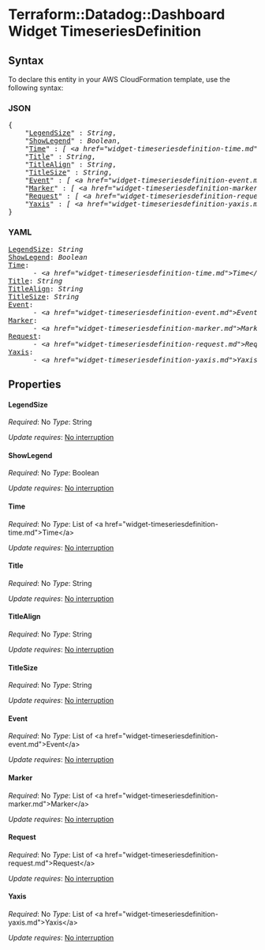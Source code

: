 # Terraform::Datadog::Dashboard Widget TimeseriesDefinition

## Syntax

To declare this entity in your AWS CloudFormation template, use the following syntax:

### JSON

<pre>
{
    "<a href="#legendsize" title="LegendSize">LegendSize</a>" : <i>String</i>,
    "<a href="#showlegend" title="ShowLegend">ShowLegend</a>" : <i>Boolean</i>,
    "<a href="#time" title="Time">Time</a>" : <i>[ &lt;a href=&#34;widget-timeseriesdefinition-time.md&#34;&gt;Time&lt;/a&gt;, ... ]</i>,
    "<a href="#title" title="Title">Title</a>" : <i>String</i>,
    "<a href="#titlealign" title="TitleAlign">TitleAlign</a>" : <i>String</i>,
    "<a href="#titlesize" title="TitleSize">TitleSize</a>" : <i>String</i>,
    "<a href="#event" title="Event">Event</a>" : <i>[ &lt;a href=&#34;widget-timeseriesdefinition-event.md&#34;&gt;Event&lt;/a&gt;, ... ]</i>,
    "<a href="#marker" title="Marker">Marker</a>" : <i>[ &lt;a href=&#34;widget-timeseriesdefinition-marker.md&#34;&gt;Marker&lt;/a&gt;, ... ]</i>,
    "<a href="#request" title="Request">Request</a>" : <i>[ &lt;a href=&#34;widget-timeseriesdefinition-request.md&#34;&gt;Request&lt;/a&gt;, ... ]</i>,
    "<a href="#yaxis" title="Yaxis">Yaxis</a>" : <i>[ &lt;a href=&#34;widget-timeseriesdefinition-yaxis.md&#34;&gt;Yaxis&lt;/a&gt;, ... ]</i>
}
</pre>

### YAML

<pre>
<a href="#legendsize" title="LegendSize">LegendSize</a>: <i>String</i>
<a href="#showlegend" title="ShowLegend">ShowLegend</a>: <i>Boolean</i>
<a href="#time" title="Time">Time</a>: <i>
      - &lt;a href=&#34;widget-timeseriesdefinition-time.md&#34;&gt;Time&lt;/a&gt;</i>
<a href="#title" title="Title">Title</a>: <i>String</i>
<a href="#titlealign" title="TitleAlign">TitleAlign</a>: <i>String</i>
<a href="#titlesize" title="TitleSize">TitleSize</a>: <i>String</i>
<a href="#event" title="Event">Event</a>: <i>
      - &lt;a href=&#34;widget-timeseriesdefinition-event.md&#34;&gt;Event&lt;/a&gt;</i>
<a href="#marker" title="Marker">Marker</a>: <i>
      - &lt;a href=&#34;widget-timeseriesdefinition-marker.md&#34;&gt;Marker&lt;/a&gt;</i>
<a href="#request" title="Request">Request</a>: <i>
      - &lt;a href=&#34;widget-timeseriesdefinition-request.md&#34;&gt;Request&lt;/a&gt;</i>
<a href="#yaxis" title="Yaxis">Yaxis</a>: <i>
      - &lt;a href=&#34;widget-timeseriesdefinition-yaxis.md&#34;&gt;Yaxis&lt;/a&gt;</i>
</pre>

## Properties

#### LegendSize

_Required_: No
_Type_: String

_Update requires_: [No interruption](https://docs.aws.amazon.com/AWSCloudFormation/latest/UserGuide/using-cfn-updating-stacks-update-behaviors.html#update-no-interrupt)

#### ShowLegend

_Required_: No
_Type_: Boolean

_Update requires_: [No interruption](https://docs.aws.amazon.com/AWSCloudFormation/latest/UserGuide/using-cfn-updating-stacks-update-behaviors.html#update-no-interrupt)

#### Time

_Required_: No
_Type_: List of &lt;a href=&#34;widget-timeseriesdefinition-time.md&#34;&gt;Time&lt;/a&gt;

_Update requires_: [No interruption](https://docs.aws.amazon.com/AWSCloudFormation/latest/UserGuide/using-cfn-updating-stacks-update-behaviors.html#update-no-interrupt)

#### Title

_Required_: No
_Type_: String

_Update requires_: [No interruption](https://docs.aws.amazon.com/AWSCloudFormation/latest/UserGuide/using-cfn-updating-stacks-update-behaviors.html#update-no-interrupt)

#### TitleAlign

_Required_: No
_Type_: String

_Update requires_: [No interruption](https://docs.aws.amazon.com/AWSCloudFormation/latest/UserGuide/using-cfn-updating-stacks-update-behaviors.html#update-no-interrupt)

#### TitleSize

_Required_: No
_Type_: String

_Update requires_: [No interruption](https://docs.aws.amazon.com/AWSCloudFormation/latest/UserGuide/using-cfn-updating-stacks-update-behaviors.html#update-no-interrupt)

#### Event

_Required_: No
_Type_: List of &lt;a href=&#34;widget-timeseriesdefinition-event.md&#34;&gt;Event&lt;/a&gt;

_Update requires_: [No interruption](https://docs.aws.amazon.com/AWSCloudFormation/latest/UserGuide/using-cfn-updating-stacks-update-behaviors.html#update-no-interrupt)

#### Marker

_Required_: No
_Type_: List of &lt;a href=&#34;widget-timeseriesdefinition-marker.md&#34;&gt;Marker&lt;/a&gt;

_Update requires_: [No interruption](https://docs.aws.amazon.com/AWSCloudFormation/latest/UserGuide/using-cfn-updating-stacks-update-behaviors.html#update-no-interrupt)

#### Request

_Required_: No
_Type_: List of &lt;a href=&#34;widget-timeseriesdefinition-request.md&#34;&gt;Request&lt;/a&gt;

_Update requires_: [No interruption](https://docs.aws.amazon.com/AWSCloudFormation/latest/UserGuide/using-cfn-updating-stacks-update-behaviors.html#update-no-interrupt)

#### Yaxis

_Required_: No
_Type_: List of &lt;a href=&#34;widget-timeseriesdefinition-yaxis.md&#34;&gt;Yaxis&lt;/a&gt;

_Update requires_: [No interruption](https://docs.aws.amazon.com/AWSCloudFormation/latest/UserGuide/using-cfn-updating-stacks-update-behaviors.html#update-no-interrupt)

